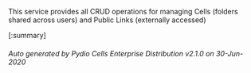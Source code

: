 






This service provides all CRUD operations for managing Cells (folders shared across users) and Public Links (externally accessed)

[:summary]

###### Auto generated by Pydio Cells Enterprise Distribution v2.1.0 on 30-Jun-2020
